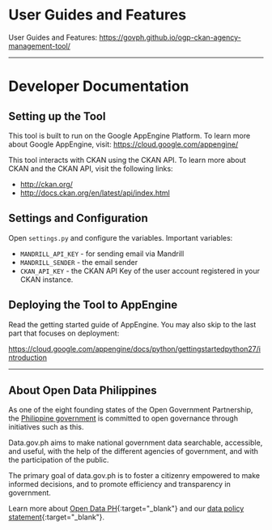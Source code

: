 # User Guides and Features


User Guides and Features: https://govph.github.io/ogp-ckan-agency-management-tool/


---


# Developer Documentation


## Setting up the Tool


This tool is built to run on the Google AppEngine Platform. To learn more about Google AppEngine, visit: https://cloud.google.com/appengine/

This tool interacts with CKAN using the CKAN API. To learn more about CKAN and the CKAN API, visit the following links:

* http://ckan.org/
* http://docs.ckan.org/en/latest/api/index.html



## Settings and Configuration

Open `settings.py` and configure the variables. Important variables:
* `MANDRILL_API_KEY` - for sending email via Mandrill
* `MANDRILL_SENDER` - the email sender
* `CKAN_API_KEY` - the CKAN API Key of the user account registered in your CKAN instance.



## Deploying the Tool to AppEngine

Read the getting started guide of AppEngine. You may also skip to the last part that focuses on deployment:

https://cloud.google.com/appengine/docs/python/gettingstartedpython27/introduction


---


## About Open Data Philippines

As one of the eight founding states of the Open Government Partnership, the [Philippine government][1] is committed to open governance through initiatives such as this.

Data.gov.ph aims to make national government data searchable, accessible, and useful, with the help of the different agencies of government, and with the participation of the public.

The primary goal of data.gov.ph is to foster a citizenry empowered to make informed decisions, and to promote efficiency and transparency in government.

Learn more about [Open Data PH][2]{:target="_blank"} and our [data policy statement][3]{:target="_blank"}.

[1]: http://www.gov.ph/
[2]: http://data.gov.ph/about
[3]: http://data.gov.ph/about/data-policy-statement